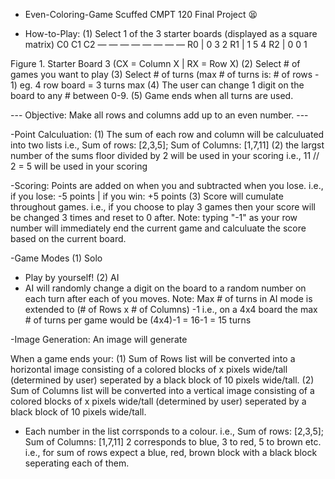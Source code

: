 - Even-Coloring-Game
Scuffed CMPT 120 Final Project 😫

- How-to-Play:
(1) Select 1 of the 3 starter boards (displayed as a square matrix)
    C0    C1    C2
    — — — — — — — — 
R0 | 0    3     2
R1 | 1    5     4
R2 | 0    0     1

Figure 1. Starter Board 3 (CX = Column X | RX = Row X)
(2) Select # of games you want to play
(3) Select # of turns (max # of turns is: # of rows - 1) eg. 4 row board = 3 turns max 
(4) The user can change 1 digit on the board to any # between 0-9.
(5) Game ends when all turns are used.


--- Objective: Make all rows and columns add up to an even number. ---


-Point Calculuation: 
(1) The sum of each row and column will be calculuated into two lists
i.e., Sum of rows: [2,3,5]; Sum of Columns: [1,7,11]
(2) the largst number of the sums floor divided by 2 will be used in your scoring
i.e., 11 // 2 = 5 will be used in your scoring

-Scoring: Points are added on when you and subtracted when you lose.
i.e., if you lose: -5 points | if you win: +5 points
(3) Score will cumulate throughout games.
i.e., if you choose to play 3 games then your score will be changed 3 times and reset to 0 after.
Note: typing "-1" as your row number will immediately end the current game and calculuate the score based on the current board.

-Game Modes
(1) Solo
* Play by yourself!
(2) AI
* AI will randomly change a digit on the board to a random number on each turn after each of you moves.
Note: Max # of turns in AI mode is extended to (# of Rows x # of Columns) -1 
i.e., on a 4x4 board the max # of turns per game would be (4x4)-1 = 16-1 = 15 turns 

-Image Generation: An image will generate 

When a game ends your:
(1) Sum of Rows list will be converted into a horizontal image consisting of a colored blocks of x pixels wide/tall (determined by user) seperated by a black block of 10 pixels wide/tall.
(2) Sum of Columns list will be converted into a vertical image consisting of a colored blocks of x pixels wide/tall (determined by user) seperated by a black block of 10 pixels wide/tall.
* Each number in the list corrsponds to a colour.
i.e., Sum of rows: [2,3,5]; Sum of Columns: [1,7,11]
2 corresponds to blue, 3 to red, 5 to brown etc.
i.e., for sum of rows expect a blue, red, brown block with a black block seperating each of them. 



